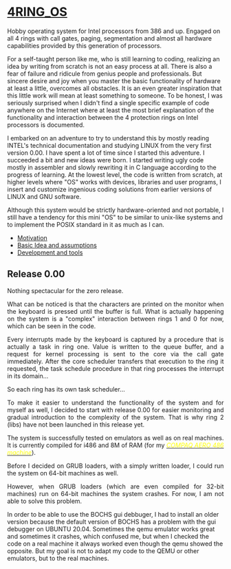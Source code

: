 # [4RING_OS](https://www.isoux.org/blog/index.php?article2/4ring_os)

Hobby operating system for Intel processors from 386 and up. Engaged on all 4 rings with call gates, paging, segmentation and almost all hardware capabilities provided by this generation of processors.

For a self-taught person like me, who is still learning to coding, realizing an idea by writing from scratch is not an easy process at all. There is also a fear of failure and ridicule from genius people and professionals. But sincere desire and joy when you master the basic functionality of hardware at least a little, overcomes all obstacles. It is an even greater inspiration that this little work will mean at least something to someone. To be honest, I was seriously surprised when I didn't find a single specific example of code anywhere on the Internet where at least the most brief explanation of the functionality and interaction between the 4 protection rings on Intel processors is documented.

I embarked on an adventure to try to understand this by mostly reading INTEL's technical documentation and studying LINUX from the very first version 0.00. I have spent a lot of time since I started this adventure. I succeeded a bit and new ideas were born. I started writing ugly code mostly in assembler and slowly rewriting it in C language according to the progress of learning. At the lowest level, the code is written from scratch, at higher levels where "OS" works with devices, libraries and user programs, I insert and customize ingenious coding solutions from earlier versions of LINUX and GNU software.

Although this system would be strictly hardware-oriented and not portable, I still have a tendency for this mini "OS" to be similar to unix-like systems and to implement the POSIX standard in it as much as I can.

- [Motivation](https://www.isoux.org/blog/index.php?article3/motivation)
- [Basic Idea and assumptions](https://www.isoux.org/blog/index.php?article4/basic-idea-and-assumptions)
- [Development and tools](https://www.isoux.org/blog/index.php?article5/development-and-tools)

## Release 0.00

<p style="text-align: justify;">Nothing spectacular for the zero release.</p>
<p style="text-align: justify;">What can be noticed is that the characters are printed on the monitor when the keyboard is pressed until the buffer is full. What is actually happening on the system is a "complex" int&#1077;raction between rings 1 and 0 for now, which can be seen in the code.</p>
<p style="text-align: justify;">Every interrupts made by the keyboard is captured by a procedure that is actually a task in ring one. Value is written to the queue buffer, and a request for kernel processing is sent to the core via the call gate immediately. After the core scheduler transfers that execution to the ring it requested, the task schedule procedure in that ring processes the interrupt in its domain...</p>
<p style="text-align: justify;">So each ring has its own task scheduler...</p>
<p style="text-align: justify;">To make it easier to understand the functionality of the system and for myself as well, I decided to start with release 0.00 for easier monitoring and gradual introduction to the complexity of the system. That is why ring 2 (libs) have not been launched in this release yet.</p>
<p style="text-align: justify;">The system is successfully tested on emulators as well as on real machines. It is currently compiled for i486 and 8M of RAM (for my <span style="color: #ffff00;"><a href="https://i.pinimg.com/originals/2d/24/65/2d24653bf7a545a23526c9f00fef7e11.jpg"><span style="color: #ffff00;"><em>COMPAQ AERO 486 machine</em></span></a></span>).</p>
<p style="text-align: justify;">Before I decided on GRUB loaders, with a simply written loader, I could run the system on 64-bit machines as well.</p>
<p style="text-align: justify;">However, when GRUB loaders (which are even compiled for 32-bit machines) run on 64-bit machines the system crashes. For now, I am not able to solve this problem.

In order to be able to use the BOCHS gui debbuger, I had to install an older version because the default version of BOCHS has a problem with the gui debugger on UBUNTU 20.04. Sometimes the qemu emulator works great and sometimes it crashes, which confused me, but when I checked the code on a real machine it always worked even though the qemu showed the opposite. But my goal is not to adapt my code to the QEMU or other emulators, but to the real machines.</p>
<p>&#160;</p>
<h2>&#160;</h2>
<p>&#160;</p>
<p>&#160;</p>
